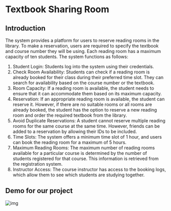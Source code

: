 # Textbook Sharing Room
## Introduction
The system provides a platform for users to reserve reading rooms in the library. To make a reservation, users are required to specify the textbook and course number they will be using. Each reading room has a maximum capacity of ten students. The system functions as follows:

1. Student Login: Students log into the system using their credentials.  
2. Check Room Availability: Students can check if a reading room is already booked for their class during their preferred time slot. They can search for availability based on the course number or the textbook.  
3. Room Capacity: If a reading room is available, the student needs to ensure that it can accommodate them based on its maximum capacity.  
4. Reservation: If an appropriate reading room is available, the student can reserve it. However, if there are no suitable rooms or all rooms are already booked, the student has the option to reserve a new reading room and order the required textbook from the library.  
5. Avoid Duplicate Reservations: A student cannot reserve multiple reading rooms for the same course at the same time. However, friends can be added to a reservation by allowing their IDs to be included.  
6. Time Slots: The system offers a minimum time slot of 1 hour, and users can book the reading room for a maximum of 5 hours.  
7. Maximum Reading Rooms: The maximum number of reading rooms available for a particular course is determined by the number of students registered for that course. This information is retrieved from the registration system.  
8. Instructor Access: The course instructor has access to the booking logs, which allow them to see which students are studying together.
## Demo for our project
![img](https://github.com/Chin-Sun/Textbook-Sharing-Room/blob/0f0cd2d010b6bcd814d58e5ac9bfff2c95898903/Demo/IMG_8038.GIF)
